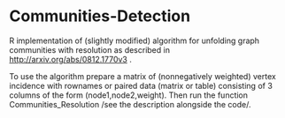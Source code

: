 Communities-Detection
=====================

R implementation of (slightly modified) algorithm for unfolding graph communities with resolution as described in http://arxiv.org/abs/0812.1770v3 .

To use the algorithm prepare a matrix of (nonnegatively weighted) vertex incidence with rownames or paired data (matrix or table) consisting of 3 columns of the form (node1,node2,weight). Then run the function Communities_Resolution /see the description alongside the code/.
